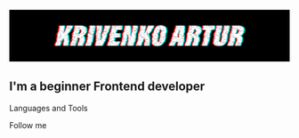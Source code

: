 ![Header](https://github.com/KrivenkoArtur/krivenkoartur/blob/main/assets/bg.png)

## I'm a beginner Frontend developer

Languages and Tools

Follow me